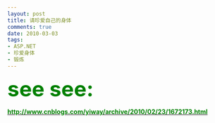```yaml
---
layout: post
title: 请珍爱自己的身体
comments: true
date: 2010-03-03
tags:
- ASP.NET
- 珍爱身体
- 锻炼
---
```


<p><strong><span style="color: #008000;font-size:48px;">see see:</span></strong></p>
<p><a title="程序员们，请珍爱自己的身体" href="http://www.cnblogs.com/yiway/archive/2010/02/23/1672173.html" target="_blank"><span style="color: #008000;"><strong>http://www.cnblogs.com/yiway/archive/2010/02/23/1672173.html</strong></span></a></p>				
